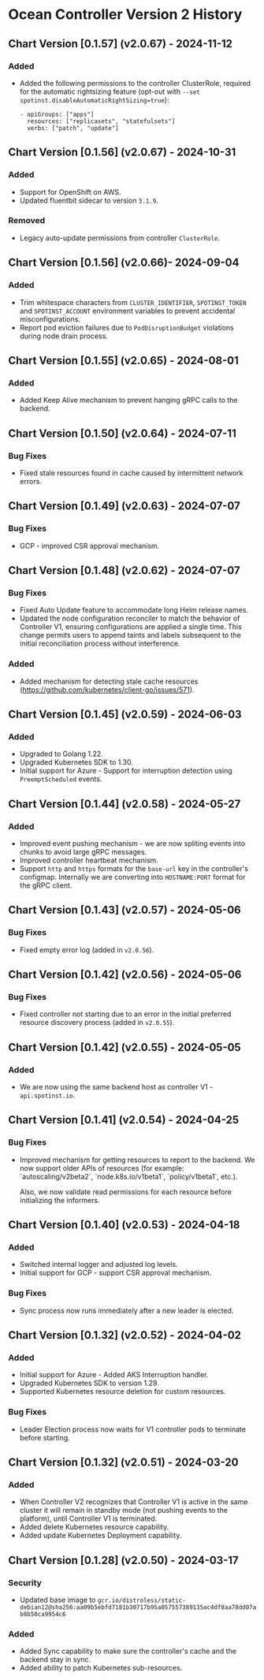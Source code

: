 # Ocean Controller Version 2 History

## Chart Version [0.1.57] (v2.0.67) - 2024-11-12

### Added
* Added the following permissions to the controller ClusterRole, required for the automatic rightsizing feature (opt-out with `--set spotinst.disableAutomaticRightSizing=true`):

    ```
    - apiGroups: ["apps"]
      resources: ["replicasets", "statefulsets"]
      verbs: ["patch", "update"]
    ```

## Chart Version [0.1.56] (v2.0.67) - 2024-10-31

### Added
* Support for OpenShift on AWS.
* Updated fluentbit sidecar to version `3.1.9`.

### Removed
* Legacy auto-update permissions from controller `ClusterRole`.


## Chart Version [0.1.56] (v2.0.66)- 2024-09-04

### Added
* Trim whitespace characters from `CLUSTER_IDENTIFIER`, `SPOTINST_TOKEN` and `SPOTINST_ACCOUNT` environment variables to prevent accidental misconfigurations.
* Report pod eviction failures due to `PodDisruptionBudget` violations during node drain process.

## Chart Version [0.1.55] (v2.0.65) - 2024-08-01

### Added
* Added Keep Alive mechanism to prevent hanging gRPC calls to the backend.

## Chart Version [0.1.50] (v2.0.64) - 2024-07-11

### Bug Fixes
* Fixed stale resources found in cache caused by intermittent network errors.

## Chart Version [0.1.49] (v2.0.63) - 2024-07-07

### Bug Fixes
* GCP - improved CSR approval mechanism.

## Chart Version [0.1.48] (v2.0.62) - 2024-07-07

### Bug Fixes
* Fixed Auto Update feature to accommodate long Helm release names.
* Updated the node configuration reconciler to match the behavior of Controller V1, ensuring configurations are applied a single time. This change permits users to append taints and labels subsequent to the initial reconciliation process without interference.

### Added
* Added mechanism for detecting stale cache resources (https://github.com/kubernetes/client-go/issues/571).

## Chart Version [0.1.45] (v2.0.59) - 2024-06-03

### Added
* Upgraded to Golang 1.22.
* Upgraded Kubernetes SDK to 1.30.
* Initial support for Azure - Support for interruption detection using `PreemptScheduled` events.

## Chart Version [0.1.44] (v2.0.58) - 2024-05-27

### Added
* Improved event pushing mechanism - we are now spliting events into chunks to avoid large gRPC messages.
* Improved controller heartbeat mechanism.
* Support `http` and `https` formats for the `base-url` key in the controller's configmap. Internally we are converting into `HOSTNAME:PORT` format for the gRPC client.

## Chart Version [0.1.43] (v2.0.57) - 2024-05-06

### Bug Fixes
* Fixed empty error log (added in `v2.0.56`).

## Chart Version [0.1.42] (v2.0.56) - 2024-05-06

### Bug Fixes
* Fixed controller not starting due to an error in the initial  preferred resource discovery process (added in `v2.0.55`).

## Chart Version [0.1.42] (v2.0.55) - 2024-05-05

### Added
* We are now using the same backend host as controller V1 - `api.spotinst.io`.

## Chart Version [0.1.41] (v2.0.54) - 2024-04-25

### Bug Fixes
* <p>
   Improved mechanism for getting resources to report to the backend. We now support older APIs of resources (for example: `autoscaling/v2beta2`, `node.k8s.io/v1beta1`, `policy/v1beta1`, etc.).
   </p>

    <p>
    Also, we now validate read permissions for each resource before initializing the informers.
    </p>

## Chart Version [0.1.40] (v2.0.53) - 2024-04-18

### Added
* Switched internal logger and adjusted log levels.
* Initial support for GCP - support CSR approval mechanism.

### Bug Fixes
* Sync process now runs immediately after a new leader is elected.

## Chart Version [0.1.32] (v2.0.52) - 2024-04-02

### Added
* Initial support for Azure - Added AKS Interruption handler.
* Upgraded Kubernetes SDK to version 1.29.
* Supported Kubernetes resource deletion for custom resources.

### Bug Fixes
* Leader Election process now waits for V1 controller pods to terminate before starting.

## Chart Version [0.1.32] (v2.0.51) - 2024-03-20

### Added
* When Controller V2 recognizes that Controller V1 is active in the same cluster it will remain in standby mode (not pushing events to the platform), until Controller V1 is terminated.
* Added delete Kubernetes resource capability.
* Added update Kubernetes Deployment capability.

## Chart Version [0.1.28] (v2.0.50) - 2024-03-17

### Security
* Updated base image to `gcr.io/distroless/static-debian12@sha256:aa09b5ebfd7181b30717b95a057557389135ac4df8aa78dd07ab8b50ca9954c6`

### Added
* Added Sync capability to make sure the controller's cache and the backend stay in sync.
* Added ability to patch Kubernetes sub-resources.